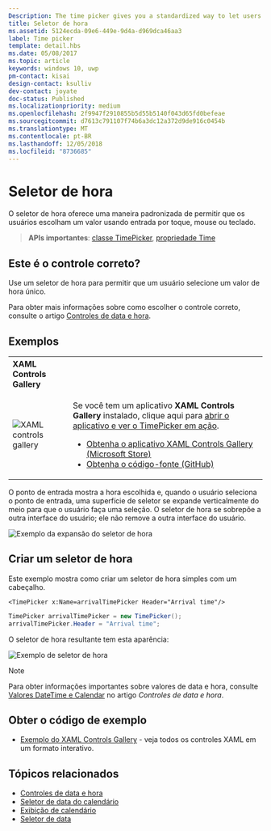 ```yaml
---
Description: The time picker gives you a standardized way to let users pick a time value using touch, mouse, or keyboard input.
title: Seletor de hora
ms.assetid: 5124ecda-09e6-449e-9d4a-d969dca46aa3
label: Time picker
template: detail.hbs
ms.date: 05/08/2017
ms.topic: article
keywords: windows 10, uwp
pm-contact: kisai
design-contact: ksulliv
dev-contact: joyate
doc-status: Published
ms.localizationpriority: medium
ms.openlocfilehash: 2f9947f2910855b5d55b5140f043d65fd0befeae
ms.sourcegitcommit: d7613c791107f74b6a3dc12a372d9de916c0454b
ms.translationtype: MT
ms.contentlocale: pt-BR
ms.lasthandoff: 12/05/2018
ms.locfileid: "8736685"
---
```

# <a name="time-picker"></a>Seletor de hora
 

O seletor de hora oferece uma maneira padronizada de permitir que os usuários escolham um valor usando entrada por toque, mouse ou teclado. 

> **APIs importantes**: [classe TimePicker](https://msdn.microsoft.com/library/windows/apps/xaml/windows.ui.xaml.controls.timepicker.aspx), [propriedade Time](https://msdn.microsoft.com/library/windows/apps/xaml/windows.ui.xaml.controls.timepicker.time.aspx)


## <a name="is-this-the-right-control"></a>Este é o controle correto?
Use um seletor de hora para permitir que um usuário selecione um valor de hora único.

Para obter mais informações sobre como escolher o controle correto, consulte o artigo [Controles de data e hora](date-and-time.md).

## <a name="examples"></a>Exemplos

<table>
<th align="left">XAML Controls Gallery<th>
<tr>
<td><img src="images/xaml-controls-gallery-sm.png" alt="XAML controls gallery"></img></td>
<td>
    <p>Se você tem um aplicativo <strong style="font-weight: semi-bold">XAML Controls Gallery</strong> instalado, clique aqui para <a href="xamlcontrolsgallery:/item/TimePicker">abrir o aplicativo e ver o TimePicker em ação</a>.</p>
    <ul>
    <li><a href="https://www.microsoft.com/store/productId/9MSVH128X2ZT">Obtenha o aplicativo XAML Controls Gallery (Microsoft Store)</a></li>
    <li><a href="https://github.com/Microsoft/Windows-universal-samples/tree/master/Samples/XamlUIBasics">Obtenha o código-fonte (GitHub)</a></li>
    </ul>
</td>
</tr>
</table>

O ponto de entrada mostra a hora escolhida e, quando o usuário seleciona o ponto de entrada, uma superfície de seletor se expande verticalmente do meio para que o usuário faça uma seleção. O seletor de hora se sobrepõe a outra interface do usuário; ele não remove a outra interface do usuário.

![Exemplo da expansão do seletor de hora](images/controls_timepicker_expand.png)

## <a name="create-a-time-picker"></a>Criar um seletor de hora

Este exemplo mostra como criar um seletor de hora simples com um cabeçalho.

```xaml
<TimePicker x:Name=arrivalTimePicker Header="Arrival time"/>
```

```csharp
TimePicker arrivalTimePicker = new TimePicker();
arrivalTimePicker.Header = "Arrival time";
```

O seletor de hora resultante tem esta aparência:

![Exemplo de seletor de hora](images/time-picker-closed.png)

> [!NOTE]
> Para obter informações importantes sobre valores de data e hora, consulte [Valores DateTime e Calendar](date-and-time.md#datetime-and-calendar-values) no artigo *Controles de data e hora*.

## <a name="get-the-sample-code"></a>Obter o código de exemplo

- [Exemplo do XAML Controls Gallery](https://github.com/Microsoft/Windows-universal-samples/tree/master/Samples/XamlUIBasics) - veja todos os controles XAML em um formato interativo.

## <a name="related-topics"></a>Tópicos relacionados

- [Controles de data e hora](date-and-time.md)
- [Seletor de data do calendário](calendar-date-picker.md)
- [Exibição de calendário](calendar-view.md)
- [Seletor de data](date-picker.md)
